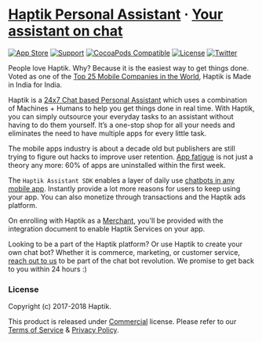 # [Haptik Personal Assistant](https://haptik.ai/) &middot; [Your assistant on chat](https://haptik.ai/contact-us)

[![App Store](https://img.shields.io/badge/App%20Store-Haptik-2196F3.svg)](https://itunes.apple.com/in/app/haptik-personal-assistant/id640450339)
[![Support](https://img.shields.io/badge/support-iOS%209%2B-2196F3.svg)](https://img.shields.io/badge/support-iOS%209%2B-2196F3.svg)
[![CocoaPods Compatible](https://img.shields.io/badge/pod-v0.0.8-2196F3.svg)](https://img.shields.io/badge/pod-v0.0.8-2196F3.svg)
[![License](https://img.shields.io/badge/license-Commercial-2196F3.svg)](https://raw.githubusercontent.com/hellohaptik/HaptikLib-iOS/master/LICENSE)
[![Twitter](https://img.shields.io/badge/twitter-%40haptik-2196F3.svg)](http://twitter.com/haptik)


People love Haptik. Why? Because it is the easiest way to get things done. Voted as one of the [Top 25 Mobile Companies in the World](https://haptik.ai/news-media), Haptik is Made in India for India.

Haptik is a [24x7 Chat based Personal Assistant](https://haptik.ai/about-app) which uses a combination of Machines + Humans to help you get things done in real time.
With Haptik, you can simply outsource your everyday tasks to an assistant without having to do them yourself. It’s a one-stop shop for all your needs and eliminates the need to have multiple apps for every little task.

The mobile apps industry is about a decade old but publishers are still trying to figure out hacks to improve user retention. [App fatigue](https://haptik.ai/case-study-report) is not just a theory any more: 60% of apps are uninstalled within the first week.

The `Haptik Assistant SDK` enables a layer of daily use [chatbots in any mobile app](https://haptik.ai/chatbot-report). Instantly provide a lot more reasons for users to keep using your app. You can also monetize through transactions and the Haptik ads platform.

On enrolling with Haptik as a [Merchant](https://haptik.ai/contact-us), you'll be provided with the integration document to enable Haptik Services on your app.

Looking to be a part of the Haptik platform? Or use Haptik to create your own chat bot? Whether it is commerce, marketing, or customer service, [reach out to us](https://haptik.ai/contact-us) to be part of the chat bot revolution. We promise to get back to you within 24 hours :)

### License
Copyright (c) 2017-2018 Haptik.

This product is released under [Commercial](https://raw.githubusercontent.com/hellohaptik/HaptikLib-iOS/master/LICENSE) license.
Please refer to our [Terms of Service](https://haptik.ai/terms-conditions) & [Privacy Policy](https://haptik.ai/privacy_mob).
